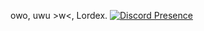 owo, uwu >w<, Lordex.
[![Discord Presence](https://lanyard.cnrad.dev/api/428188716641812481)](https://discord.com/users/428188716641812481)
